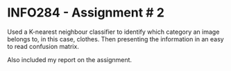 # INFO284 - Assignment # 2
Used a K-nearest neighbour classifier to identify which category  an image belongs to, in this case, clothes. Then presenting the information in an easy to read confusion matrix.

Also included my report on the assignment.
